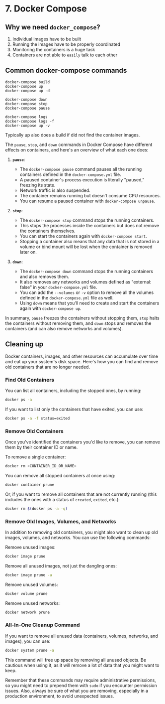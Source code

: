 # 7. Docker Compose

## Why we need `docker_compose`?
1. Individual images have to be built
2. Running the images have to be properly coordinated
3. Monitoring the containers is a huge task
4. Containers are not able to `easily` talk to each other


## Common docker-compose commands
```
docker-compose build
docker-compose up
docker-compose up -d

docker-compose down
docker-compose stop
docker-compose pause

docker-compose logs
docker-compose logs -f
docker-compose up -v 
```

Typically up also does a build if did not find the container images.

The `pause`, `stop`, and `down` commands in Docker Compose have different effects on containers, and here's an overview of what each one does:

1. **`pause`**:
   - The `docker-compose pause` command pauses all the running containers defined in the `docker-compose.yml` file.
   - A paused container's process execution is literally "paused," freezing its state.
   - Network traffic is also suspended.
   - The container remains running but doesn't consume CPU resources.
   - You can resume a paused container with `docker-compose unpause`.

2. **`stop`**:
   - The `docker-compose stop` command stops the running containers.
   - This stops the processes inside the containers but does not remove the containers themselves.
   - You can start the containers again with `docker-compose start`.
   - Stopping a container also means that any data that is not stored in a volume or bind mount will be lost when the container is removed later on.

3. **`down`**:
   - The `docker-compose down` command stops the running containers and also removes them.
   - It also removes any networks and volumes defined as "external: false" in your `docker-compose.yml` file.
   - You can add the `--volumes` or `-v` option to remove all the volumes defined in the `docker-compose.yml` file as well.
   - Using `down` means that you'll need to create and start the containers again with `docker-compose up`.

In summary, `pause` freezes the containers without stopping them, `stop` halts the containers without removing them, and `down` stops and removes the containers (and can also remove networks and volumes).


## Cleaning up
Docker containers, images, and other resources can accumulate over time and eat up your system's disk space. Here's how you can find and remove old containers that are no longer needed.

### Find Old Containers

You can list all containers, including the stopped ones, by running:

```bash
docker ps -a
```

If you want to list only the containers that have exited, you can use:

```bash
docker ps -a -f status=exited
```

### Remove Old Containers

Once you've identified the containers you'd like to remove, you can remove them by their container ID or name.

To remove a single container:

```bash
docker rm <CONTAINER_ID_OR_NAME>
```

You can remove all stopped containers at once using:

```bash
docker container prune
```

Or, if you want to remove all containers that are not currently running (this includes the ones with a status of `created`, `exited`, etc.):

```bash
docker rm $(docker ps -a -q)
```

### Remove Old Images, Volumes, and Networks

In addition to removing old containers, you might also want to clean up old images, volumes, and networks. You can use the following commands:

Remove unused images:

```bash
docker image prune
```

Remove all unused images, not just the dangling ones:

```bash
docker image prune -a
```

Remove unused volumes:

```bash
docker volume prune
```

Remove unused networks:

```bash
docker network prune
```

### All-In-One Cleanup Command

If you want to remove all unused data (containers, volumes, networks, and images), you can use:

```bash
docker system prune -a
```

This command will free up space by removing all unused objects. Be cautious when using it, as it will remove a lot of data that you might want to keep.

Remember that these commands may require administrative permissions, so you might need to prepend them with `sudo` if you encounter permission issues. Also, always be sure of what you are removing, especially in a production environment, to avoid unexpected issues.